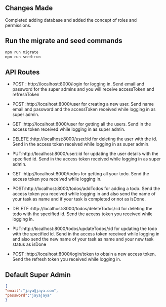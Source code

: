 ## Changes Made

Completed adding database and added the concept of roles and permissions.  

## Run the migrate and seed commands  
 ```bash
npm run migrate
npm run seed:run
```
## API Routes


- POST : http://localhost:8000/login for logging in. Send email and password for the super admins and you will receive accessToken and refreshToken

- POST :http://localhost:8000/user for creating a new user. Send name email and password and the accessToken received while logging in as super admin.

- GET :http://localhost:8000/user for getting all the users. Send in the access token received  while logging in as super admin.

- DELETE :http://localhost:8000/user/:id for deleting the user with the id. Send in the access token received  while logging in as super admin. 

- PUT:http://localhost:8000/user/:id for updating the user details with the specified id. Send in the access token received  while logging in as super admin. 

- GET :http://localhost:8000/todos for getting all your todo. Send the access token you received while logging in. 

- POST:http://localhost:8000/todos/addTodos for adding a todo. Send the access token you received while logging in and also send the name of your task as name and if your task is completed or not as isDone. 

- DELETE :http://localhost:8000/todos/deleteTodos/:id  for deleting the todo with the specified id. Send the access token you received while logging in.

- PUT:http://localhost:8000/todos/updateTodos/:id for updating the todo with the specified id. Send in the access token received  while logging in and also send the new name of your task as name and your new task status as isDone
     
- POST :http://localhost:8000/login/token to obtain a new access token. Send the  refresh token you received while logging in.

## Default Super Admin
```json
{
"email":"jaya@jaya.com",
"password":"jayajaya"
}  
```

